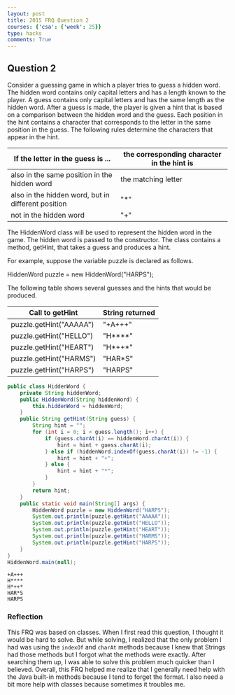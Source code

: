 ```yaml
---
layout: post
title: 2015 FRQ Question 2
courses: {'csa': {'week': 25}}
type: hacks
comments: True
---
```


## Question 2
Consider a guessing game in which a player tries to guess a hidden word. The hidden word contains only capital letters and has a length known to the player. A guess contains only capital letters and has the same length as the hidden word.
After a guess is made, the player is given a hint that is based on a comparison between the hidden word and the guess. Each position in the hint contains a character that corresponds to the letter in the same position in the guess. The following rules determine the characters that appear in the hint.

| If the letter in the guess is ... | the corresponding character in the hint is |
| - | - |
| also in the same position in the hidden word | the matching letter |
| also in the hidden word, but in different position | "*" |
| not in the hidden word | "+" |

The HiddenWord class will be used to represent the hidden word in the game. The hidden word is passed to the constructor. The class contains a method, getHint, that takes a guess and produces a hint.

For example, suppose the variable puzzle is declared as follows.

HiddenWord puzzle = new HiddenWord("HARPS");

The following table shows several guesses and the hints that would be produced.

| Call to getHint | String returned |
| - | - |
| puzzle.getHint("AAAAA") | "+A+++" |
| puzzle.getHint("HELLO") | "H****" |
| puzzle.getHint("HEART") | "H*++*" |
| puzzle.getHint("HARMS") | "HAR*S" |
| puzzle.getHint("HARPS") | "HARPS" |


```java
public class HiddenWord {
    private String hiddenWord;
    public HiddenWord(String hiddenWord) {
        this.hiddenWord = hiddenWord;
    }
    public String getHint(String guess) {
        String hint = "";
        for (int i = 0; i < guess.length(); i++) {
            if (guess.charAt(i) == hiddenWord.charAt(i)) {
                hint = hint + guess.charAt(i);
            } else if (hiddenWord.indexOf(guess.charAt(i)) != -1) {
                hint = hint + "+";
            } else {
                hint = hint + "*";
            }
        }
        return hint;
    }
    public static void main(String[] args) {
        HiddenWord puzzle = new HiddenWord("HARPS");
        System.out.println(puzzle.getHint("AAAAA"));
        System.out.println(puzzle.getHint("HELLO"));
        System.out.println(puzzle.getHint("HEART"));
        System.out.println(puzzle.getHint("HARMS"));
        System.out.println(puzzle.getHint("HARPS"));
    }
}
HiddenWord.main(null);
```

    +A+++
    H****
    H*++*
    HAR*S
    HARPS


### Reflection
This FRQ was based on classes. When I first read this question, I thought it would be hard to solve. But while solving, I realized that the only problem I had was using the `indexOf` and `charAt` methods because I knew that Strings had those methods but I forgot what the methods were exactly. After searching them up, I was able to solve this problem much quicker than I believed. Overall, this FRQ helped me realize that I generally need help with the Java built-in methods because I tend to forget the format. I also need a bit more help with classes because sometimes it troubles me.
